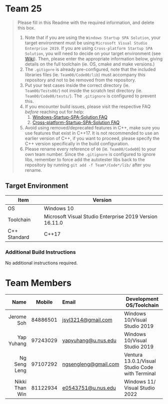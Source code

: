 # Team 25

> Please fill in this Readme with the required information, and delete this box.
>
> 1. Note that if you are using the `Windows Startup SPA Solution`, your target environment must be using `Microsoft Visual Studio Enterprise 2019`.
>    If you are using `Cross-platform Startup SPA Solution`, you will need to decide on your target environment (see [Wiki](https://github.com/nus-cs3203/project-wiki/wiki/Version-Control-System-and-Code-Repository)).
>    Then, please enter the appropriate information below, giving details on the full toolchain (ie. OS, cmake and make versions.)
> 2. The `.gitigore` is already pre-configured, note that the included libraries files (ie. `Team00/Code00/lib`) must accompany this repository and not to be removed from the repository.
> 3. Put your test cases inside the correct directory (ie. `Team00/Tests00/`) not inside the scratch test directory (ie. `Team00/Code00/tests/`). The `.gitignore` is configured to prevent this.
> 4. If you encounter build issues, please visit the respective FAQ _before_ reaching out for help:
>    1. [Windows-Startup-SPA-Solution FAQ](https://github.com/nus-cs3203/project-wiki/wiki/Windows-Startup-SPA-Solution#faq)
>    2. [Cross-platform-Startup-SPA-Solution FAQ](https://github.com/nus-cs3203/project-wiki/wiki/Cross-platform-Startup-SPA-Solution#faq)
> 5. Avoid using removed/deprecated features in C++, make sure you use features that exist in C++17. It is not recommended to use an earlier version of C++, if you want to proceed, please specify the C++ version specifically in the build configuration.
> 6. Please rename every reference of `00` (ie. `Team00/Code00`) to your own team number. Since the `.gitignore` is configured to ignore libs, remember to force add the autotester libs back to the repository by running `git add -f Team*/Code*/lib/` after you rename.

## Target Environment

| Item         | Version                                                 |
| ------------ | ------------------------------------------------------- |
| OS           | Windows 10                                              |
| Toolchain    | Microsoft Visual Studio Enterprise 2019 Version 16.11.0 |
| C++ Standard | C++17                                                   |

### Additional Build Instructions

No additional instructions required.

# Team Members

|         Name |  Mobile  | Email                | Development OS/Toolchain                        |
| -----------: | :------: | :------------------- | ----------------------------------------------- |
|   Jerome Soh | 84886501 | jsyl3214@gmail.com   | Windows 10/Visual Studio 2019                   |
|   Yap Yuhang | 97243029 | yapyuhang@u.nus.edu  | Windows 10/Visual Studio 2019                   |
| Ng Seng Leng | 97107292 | ngsengleng@gmail.com | Ventura 13.0.1/Visual Studio Code with Terminal |
|Nikki Than Win| 81122934 | e0543751@u.nus.edu   | Windows 11/ Visual Studio 2022				   |